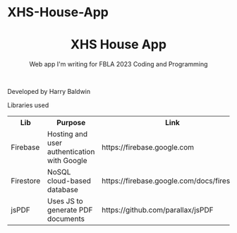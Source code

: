 # XHS-House-App

<h1 align="center">XHS House App</h1>

<p align="center">Web app I'm writing for FBLA 2023 Coding and Programming</p>
<br/>
<p>Developed by Harry Baldwin</p>
<p>Libraries used</p>
<table>
  <tr>
    <th>Lib</th>
    <th>Purpose</th>
    <th>Link</th>
  </tr>
  <tr>
    <td>Firebase</td>
    <td>Hosting and user authentication with Google</td>
    <td>https://firebase.google.com</td>
  </tr>
  <tr>
    <td>Firestore</td>
    <td>NoSQL cloud-based database</td>
    <td>https://firebase.google.com/docs/firestore</td>
  </tr>
  <tr>
    <td>jsPDF</td>
    <td>Uses JS to generate PDF documents</td>
    <td>https://github.com/parallax/jsPDF</td>
  </tr>
